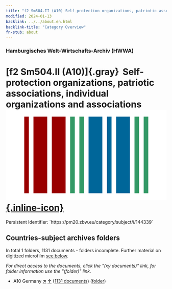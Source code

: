 ```yaml
---
title: "f2 Sm504.II (A10) Self-protection organizations, patriotic associations, individual organizations and associations"
modified: 2024-01-13
backlink: ../../about.en.html
backlink-title: "Category Overview"
fn-stub: about
---
```


### Hamburgisches Welt-Wirtschafts-Archiv (HWWA)

# [f2 Sm504.II (A10)]{.gray}&#8201; Self-protection organizations, patriotic associations, individual organizations and associations &#160; [![Wikidata](/images/Wikidata-logo.svg "Wikidata"){.inline-icon}](http://www.wikidata.org/entity/Q104699609)

<div class="hint">Persistent Identifier: `https://pm20.zbw.eu/category/subject/i/144339`</div>







## Countries-subject archives folders







In total 1 folders, 1131 documents - folders incomplete. Further material on digitized microfilm [see below](#filmsections).

_For direct access to the documents, click the "(xy documents)" link, for folder information use the "(folder)" link._


- A10 Germany [**&nearr;**](../../../geo/i/126128/about.en.html "Germany (all folders)") [**&uarr;**](../../../geo/about.en.html#A10 "Country category system") (<a href="https://pm20.zbw.eu/iiifview/folder/sh/126128,144339" title="about: Germany : Self-protection organizations, patriotic associations, individual organizations and associations" target="_blank">1131 documents</a>) ([folder](../../../../folder/sh/1261xx/126128/1443xx/144339/about.en.html))



<a id="filmsections" />













